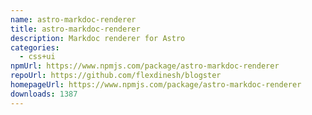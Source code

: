```yaml
---
name: astro-markdoc-renderer
title: astro-markdoc-renderer
description: Markdoc renderer for Astro
categories:
  - css+ui
npmUrl: https://www.npmjs.com/package/astro-markdoc-renderer
repoUrl: https://github.com/flexdinesh/blogster
homepageUrl: https://www.npmjs.com/package/astro-markdoc-renderer
downloads: 1387
---
```

